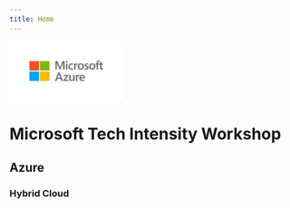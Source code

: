 ```yaml
---
title: Home
---
```



<img src="/img/microsoft-azure-logo.png" alt="alt text" width="200"  />

# Microsoft Tech Intensity Workshop

## Azure 

### Hybrid Cloud
